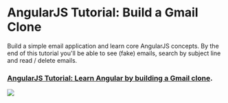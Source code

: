 # AngularJS Tutorial: Build a Gmail Clone

Build a simple email application and learn core AngularJS concepts. By the end of this tutorial you'll be able to see (fake) emails, search by subject line and read / delete emails.

### [AngularJS Tutorial: Learn Angular by building a Gmail clone](http://www.thinkful.com/learn/angularjs-tutorial-build-a-gmail-clone/).

![](http://i.imgur.com/zW9JKKA.png)